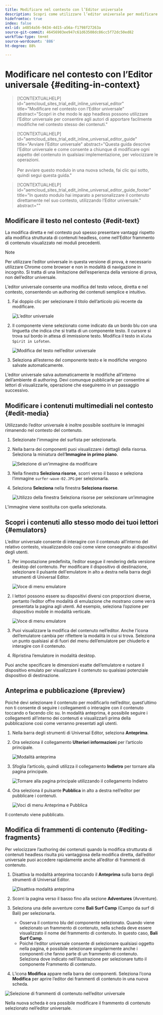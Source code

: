 ```yaml
---
title: Modificare nel contesto con l’Editor universale
description: Scopri come utilizzare l’editor universale per modificare qualsiasi aspetto del contenuto, direttamente e nel contesto, in qualsiasi implementazione.
hidefromtoc: true
index: false
exl-id: a4854a56-9434-4d15-a56a-f1798f27263a
source-git-commit: 46456903ee947c61d63508dc86cc5f72dc50ed82
workflow-type: tm+mt
source-wordcount: '886'
ht-degree: 88%

---
```



# Modificare nel contesto con l’Editor universale {#editing-in-context}

>[!CONTEXTUALHELP]
>id="aemcloud_sites_trial_edit_inline_universal_editor"
>title="Modificare nel contesto con l’Editor universale"
>abstract="Scopri in che modo le app headless possono utilizzare l’Editor universale per consentire agli autori di apportare facilmente modifiche nel contesto stesso dei contenuti."

>[!CONTEXTUALHELP]
>id="aemcloud_sites_trial_edit_inline_universal_editor_guide"
>title="Avviare l’Editor universale"
>abstract="Questa guida descrive l’Editor universale e come consente a chiunque di modificare ogni aspetto del contenuto in qualsiasi implementazione, per velocizzare le operazioni.<br><br>Per avviare questo modulo in una nuova scheda, fai clic qui sotto, quindi segui questa guida."

>[!CONTEXTUALHELP]
>id="aemcloud_sites_trial_edit_inline_universal_editor_guide_footer"
>title="In questo modulo hai imparato a personalizzare il contenuto direttamente nel suo contesto, utilizzando l’Editor universale."
>abstract=""

## Modificare il testo nel contesto {#edit-text}

La modifica diretta e nel contesto può spesso presentare vantaggi rispetto alla modifica strutturata di contenuti headless, come nell’Editor frammento di contenuto visualizzato nei moduli precedenti.

>[!NOTE]
>
>Per utilizzare l’editor universale in questa versione di prova, è necessario utilizzare Chrome come browser e non in modalità di navigazione in incognito. Si tratta di una limitazione dell’esperienza della versione di prova, non dell’editor universale.

L’editor universale consente una modifica del testo veloce, diretta e nel contesto, consentendo un authoring dei contenuti semplice e intuitivo.

1. Fai doppio clic per selezionare il titolo dell’articolo più recente da modificare.

   ![L’editor universale](assets/do-not-localize/ue-component-mode.png)

1. Il componente viene selezionato come indicato da un bordo blu con una linguetta che indica che si tratta di un componente testo. Il cursore si trova sul bordo in attesa di immissione testo. Modifica il testo in `Aloha Spirit in Lofoten`.

   ![Modifica del testo nell’editor universale](assets/do-not-localize/ue-edit-text-2.png)

1. Seleziona all’esterno del componente testo e le modifiche vengono salvate automaticamente.

L’editor universale salva automaticamente le modifiche all’interno dell’ambiente di authoring. Devi comunque pubblicarle per consentire ai lettori di visualizzarle, operazione che eseguiremo in un passaggio successivo.

## Modificare i contenuti multimediali nel contesto {#edit-media}

Utilizzando l’editor universale è inoltre possibile sostituire le immagini rimanendo nel contesto del contenuto.

1. Selezionate l&#39;immagine del surfista per selezionarla.

1. Nella barra dei componenti puoi visualizzare i dettagli della risorsa. Seleziona la miniatura dell’**Immagine in primo piano**.

   ![Selezione di un’immagine da modificare](assets/do-not-localize/ue-edit-media.png)

1. Nella finestra **Seleziona risorse**, scorri verso il basso e seleziona l’immagine `surfer-wave-02.JPG` per selezionarla.

1. Seleziona **Seleziona** nella finestra **Seleziona risorse**.

   ![Utilizzo della finestra Seleziona risorse per selezionare un’immagine](assets/do-not-localize/ue-select-asset.png)

L’immagine viene sostituita con quella selezionata.

## Scopri i contenuti allo stesso modo dei tuoi lettori {#emulators}

L’editor universale consente di interagire con il contenuto all’interno del relativo contesto, visualizzandolo così come viene consegnato ai dispositivi degli utenti.

1. Per impostazione predefinita, l’editor esegue il rendering della versione desktop del contenuto. Per modificare il dispositivo di destinazione, selezionare il pulsante dell&#39;emulatore in alto a destra nella barra degli strumenti di Universal Editor.

   ![Voce di menu emulatore](assets/do-not-localize/ue-emulator-1.png)

1. I lettori possono essere su dispositivi diversi con proporzioni diverse, pertanto l’editor offre modalità di emulazione che mostrano come verrà presentata la pagina agli utenti. Ad esempio, seleziona l’opzione per dispositivo mobile in modalità verticale.

   ![Voce di menu emulatore](assets/do-not-localize/ue-emulator-2.png)

1. Puoi visualizzare la modifica del contenuto nell’editor. Anche l’icona dell’emulatore cambia per riflettere la modalità in cui si trova. Seleziona un punto qualsiasi al di fuori del menu dell’emulatore per chiuderlo e interagire con il contenuto.

1. Ripristina l’emulatore in modalità desktop.

Puoi anche specificare le dimensioni esatte dell’emulatore e ruotare il dispositivo emulato per visualizzare il contenuto su qualsiasi potenziale dispositivo di destinazione.

## Anteprima e pubblicazione {#preview}

Poiché devi selezionare il contenuto per modificarlo nell’editor, quest’ultimo non ti consente di seguire i collegamenti o interagire con il contenuto toccando o facendo clic su. In modalità anteprima, è possibile seguire i collegamenti all’interno dei contenuti e visualizzarli prima della pubblicazione così come verranno presentati agli utenti.

1. Nella barra degli strumenti di Universal Editor, seleziona **Anteprima**.

1. Ora seleziona il collegamento **Ulteriori informazioni** per l’articolo principale.

   ![Modalità anteprima](assets/do-not-localize/ue-preview-publish-1.png)

1. Sfoglia l’articolo, quindi utilizza il collegamento **Indietro** per tornare alla pagina principale.

   ![Tornare alla pagina principale utilizzando il collegamento Indietro](assets/do-not-localize/ue-preview-publish-3.png)

1. Ora seleziona il pulsante **Pubblica** in alto a destra nell’editor per pubblicare i contenuti.

   ![Voci di menu Anteprima e Pubblica](assets/do-not-localize/ue-preview-publish-4.png)

Il contenuto viene pubblicato.

## Modifica di frammenti di contenuto {#editing-fragments}

Per velocizzare l’authoring dei contenuti quando la modifica strutturata di contenuti headless risulta più vantaggiosa della modifica diretta, dall’editor universale puoi accedere rapidamente anche all’editor di frammenti di contenuto.

1. Disattiva la modalità anteprima toccando il **Anteprima** sulla barra degli strumenti di Universal Editor.

   ![Disattiva modalità anteprima](assets/do-not-localize/ue-toggle-off-preview.png)

1. Scorri la pagina verso il basso fino alla sezione **Adventures** (Avventure).

1. Seleziona una delle avventure come **Bali Surf Camp** (Campo da surf di Bali) per selezionarla.

   * Osserva il contorno blu del componente selezionato. Quando viene selezionato un frammento di contenuto, nella scheda deve essere visualizzato il nome del frammento di contenuto. In questo caso, **Bali Surf Camp**.
   * Poiché l’editor universale consente di selezionare qualsiasi oggetto nella pagina, è possibile selezionare singolarmente anche i componenti che fanno parte di un frammento di contenuto. Seleziona dove indicato nell’illustrazione per selezionare tutto il componente Frammento di contenuto.

1. L’icona **Modifica** appare nella barra dei componenti. Seleziona l’cona **Modifica** per aprire l’editor dei frammenti di contenuto in una nuova scheda.

![Selezione di frammenti di contenuto nell’editor universale](assets/do-not-localize/ue-content-fragments.png)

Nella nuova scheda è ora possibile modificare il frammento di contenuto selezionato nell’editor universale.
